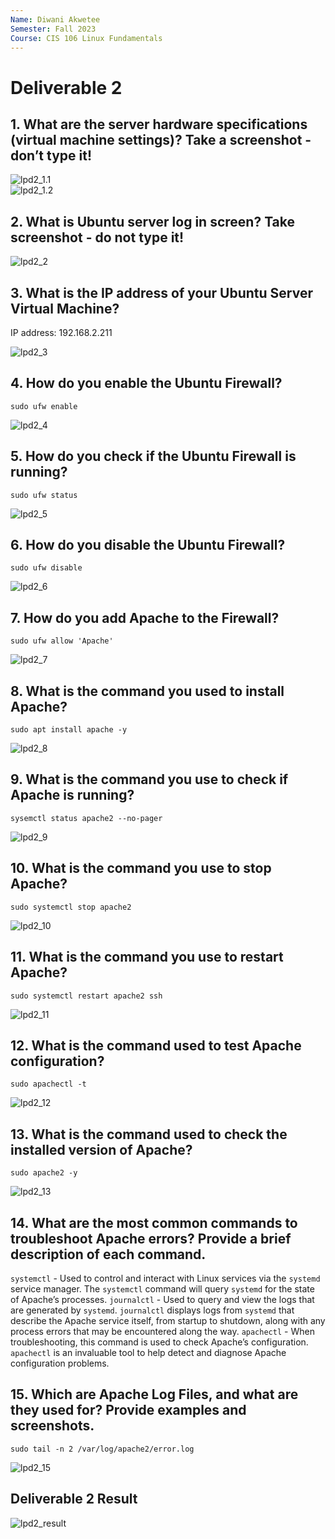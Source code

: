 ```yaml
---
Name: Diwani Akwetee
Semester: Fall 2023
Course: CIS 106 Linux Fundamentals 
---
```


# Deliverable 2



## 1. What are the server hardware specifications (virtual machine settings)? Take a screenshot - don’t type it!

![lpd2_1.1](lpd2_1.1.png)<br>
![lpd2_1.2](lpd2_1.2.png)<br>

## 2. What is Ubuntu server log in screen? Take screenshot - do not type it!

![lpd2_2](lpd2_2.png)<br>

## 3. What is the IP address of your Ubuntu Server Virtual Machine?

IP address: 192.168.2.211  

![lpd2_3](lpd2_3.png)<br>

## 4. How do you enable the Ubuntu Firewall?

`sudo ufw enable`

![lpd2_4](lpd2_4.png)<br>

## 5. How do you check if the Ubuntu Firewall is running?

`sudo ufw status`

![lpd2_5](lpd2_5.png)<br>

## 6. How do you disable the Ubuntu Firewall?

`sudo ufw disable`

![lpd2_6](lpd2_6.png)<br>

## 7. How do you add Apache to the Firewall?

`sudo ufw allow 'Apache'`

![lpd2_7](lpd2_7.png)<br>

## 8. What is the command you used to install Apache?

`sudo apt install apache -y`

![lpd2_8](lpd2_8.png)<br>

## 9. What is the command you use to check if Apache is running?

`sysemctl status apache2 --no-pager`

![lpd2_9](lpd2_9.png)<br>

## 10. What is the command you use to stop Apache?

`sudo systemctl stop apache2`

![lpd2_10](lpd2_10.png)<br>

## 11. What is the command you use to restart Apache?

`sudo systemctl restart apache2 ssh`

![lpd2_11](lpd2_11.png)<br>

## 12. What is the command used to test Apache configuration?

`sudo apachectl -t`

![lpd2_12](lpd2_12.png)<br>

## 13. What is the command used to check the installed version of Apache? 

`sudo apache2 -y`

![lpd2_13](lpd2_13.png)<br>

## 14. What are the most common commands to troubleshoot Apache errors? Provide a brief description of each command.

`systemctl` - Used to control and interact with Linux services via the `systemd` service manager. The `systemctl` command will query `systemd` for the state of Apache’s processes.
`journalctl` - Used to query and view the logs that are generated by `systemd`. `journalctl` displays logs from `systemd` that describe the Apache service itself, from startup to shutdown, along with any process errors that may be encountered along the way.
`apachectl` - When troubleshooting, this command is used to check Apache’s configuration. `apachectl` is an invaluable tool to help detect and diagnose Apache configuration problems.   

## 15. Which are Apache Log Files, and what are they used for? Provide examples and screenshots.

`sudo tail -n 2 /var/log/apache2/error.log`

![lpd2_15](lpd2_15.png)<br>

## Deliverable 2 Result

![lpd2_result](lpd2_result.png)<br>


